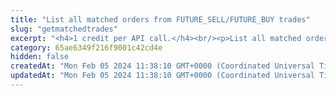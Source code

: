 ```yaml
---
title: "List all matched orders from FUTURE_SELL/FUTURE_BUY trades"
slug: "getmatchedtrades"
excerpt: "<h4>1 credit per API call.</h4><br/><p>List all matched orders from the FUTURE_BUY OR FUTURE_SELL orders.</p>"
category: 65ae6349f216f9001c42cd4e
hidden: false
createdAt: "Mon Feb 05 2024 11:38:10 GMT+0000 (Coordinated Universal Time)"
updatedAt: "Mon Feb 05 2024 11:38:10 GMT+0000 (Coordinated Universal Time)"
---
```

